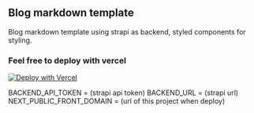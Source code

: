 ## Blog markdown template

Blog markdown template using strapi as backend, styled components for styling.

### Feel free to deploy with vercel
[![Deploy with Vercel](https://vercel.com/button)](https://vercel.com/new/clone?repository-url=https%3A%2F%2Fgithub.com%2FCabezasMaxime%2Fstatic-template-blog&env=BACKEND_API_TOKEN,BACKEND_URL,NEXT_PUBLIC_FRONT_DOMAIN)

BACKEND_API_TOKEN = (strapi api token)
BACKEND_URL = (strapi url)
NEXT_PUBLIC_FRONT_DOMAIN = (url of this project when deploy)
